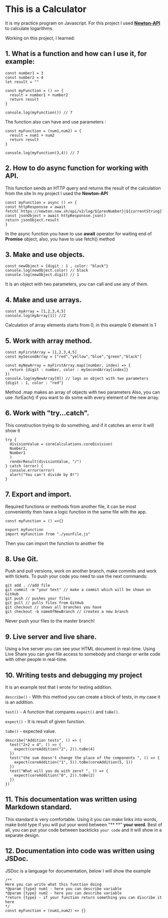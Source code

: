 # This is a Calculator
It is my practice program on Javascript.
For this project I used **[Newton-API](https://github.com/aunyks/newton-api)** to calculate logarithms.

Working on this project, I learned:
## 1. What is a function and how can I use it, for example:
```
const number1 = 3
const number2 = 4
let result = ""

const myFunction = () => {
  result = number1 + number2
  return result
}

console.log(myFunction()) // 7
``` 

The function also can have and use parameters :
```
const myFunction = (num1,num2) = {
  result = num1 + num2
  return result 
}

console.log(myFunction(3,4)) // 7
```        

## 2. How to do async function for working with API.

  This function sends an HTTP query and returns the result of the calculation from the site
  In my project I used the **Newton-API**

```
const myFunction = async () => {
const httpResponsse = await fetch(`https://newton.now.sh/api/v2/log/${prevNumber}|${currentString}`)
const jsonObject = await httpResponsse.json()
return jsonObject.result
}
```  
  In the async function you have to use **await** operator for waiting end of **Promise** object,
  also, you have to use fetch() method

## 3. Make and use objects.
```
const newObject = {digit : 1 , color: "black"}
console.log(newObject.color) // black
console.log(newObject.digit) // 1
```      
It is an object with two parameters, you can call and use any of them.

## 4. Make and use arrays.
```
const myArray = [1,2,3,4,5]
console.log(myArray[1]) //2
```        
Calculation of array elements starts from 0, in this example 0 element is 1

## 5. Work with array method.
```
const myFirstArray = [1,2,3,4,5]
const mySecondArray = ["red","yellow","blue","green","black"]

const myNewArray = myFirstArray.map((number, index) => {
  return {digit : number, color : mySecondArray[index]}
})
console.log(myNewArray[0]) // logs an object with two parameters {digit : 1, color : "red"}
```         
Method .map makes an array of objects with two parameters
Also, you can use .forEach() if you want to do some with every element of the new array.

## 6. Work with "try...catch".
 This construction trying to do something, and if it catches an error it will show it 
```
try {
  divisionValue = coreCalculations.coreDivision(
  Number2,
  Number1
  )
  renderResult(divisionValue, "/")
} catch (error) {
  console.error(error)
  alert("You can't divide by 0!")
}
```        

## 7. Export and import.
Required functions or methods from another file, it can be most conveniently then have a logic function in the same file with the app.
```
const myFunction = () =>{}

export myFunction
import myFunction from "./yourFile.js"
```        
Then you can import the function to another file

## 8. Use Git.
Push and pull versions, work on another branch, make commits and work with tickets.
To push your code you need to use the next commands:
```
git add . //add file
git commit -m "your text" // make a commit which will be shown on GitHub
git push // pushes your files
git pull // pulls files from GitHub
git checkout // shows all branches you have
git checkout -b nameOfNewBranch // creates a new branch
```      
Never push your files to the master branch! 

## 9. Live server and live share.
Using a live server you can see your HTML document in real-time.
Using Live Share you can give file access to somebody and change or write code with other people in real-time. 

## 10. Writing tests and debugging my project
It is an example test that I wrote for testing addition.

`describe()` - With this method you can create a block of tests, in my case it is an addition.

`test()` - A function that compares `expect()` and `toBe()`.

`expect()` - It is result of given function.

`toBe()` - expected value.

```
describe("Addition tests", () => {
  test("2+2 = 4", () => {
    expect(coreAddition("2", 2)).toBe(4)
  })
  test("the sum doesn't change the place of the components ", () => {
    expect(coreAddition("1", 5)).toBe(coreAddition(5, 1))
  })
  test("What will you do with zero? ", () => {
    expect(coreAddition("0", 2)).toBe(2)
  })
})
```
## 11. This documentation was written using **Markdown** standard.
This standard is very comfortable. Using it you can make links into words, make bold type if you will put your word between  "** **" **your word**. Best of all, you can put your code between backticks `your code` and it will show in a separate design.

## 12. Documentation into code was written using **JSDoc**.
JSDoc is a language for documentation, below I will show the example
```
/**
Here you can write what this function doing
*@param {type} num1 - here you can describe variable
*@param {type} num2 - here you can describe variable
*return {type} - if your function return something you can discribe it here 
*/
const myFunction = (num1,num2) => {}
```

